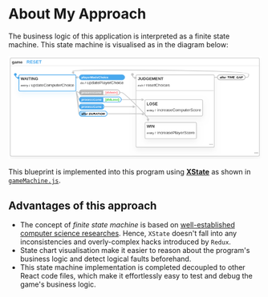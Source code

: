 # About My Approach

The business logic of this application is interpreted as a finite state machine. This state machine is visualised as in the diagram below:

<img src="../public/game_machine_static_visualisation.png">

This blueprint is implemented into this program using [**XState**](https://xstate.js.org/docs/) as shown in [`gameMachine.js`](./gameMachine.js). 

## Advantages of this approach

- The concept of *finite state machine* is based on [well-established computer science researches](https://www.inf.ed.ac.uk/teaching/courses/seoc/2005_2006/resources/statecharts.pdf). Hence, `XState` doesn't fall into any inconsistencies and overly-complex hacks introduced by `Redux`.
- State chart visualisation make it easier to reason about the program's business logic and detect logical faults beforehand. 
- This state machine implementation is completed decoupled to other React code files, which make it effortlessly easy to test and debug the game's business logic.

